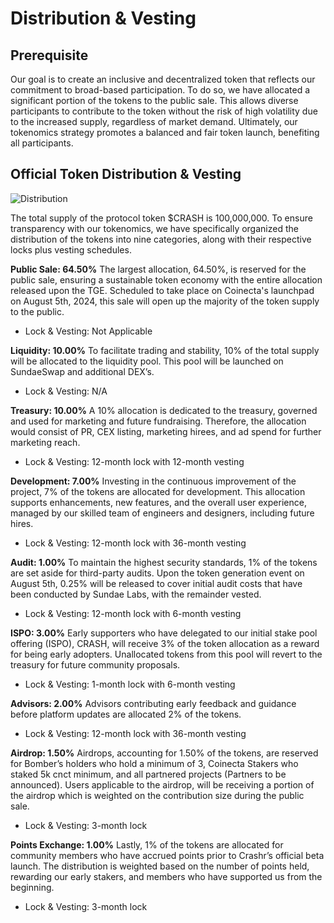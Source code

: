 # Distribution & Vesting

## Prerequisite 

Our goal is to create an inclusive and decentralized token that reflects our commitment to broad-based participation. To do so, we have allocated a significant portion of the tokens to the public sale. This allows diverse participants to contribute to the token without the risk of high volatility due to the increased supply, regardless of market demand. Ultimately, our tokenomics strategy promotes a balanced and fair token launch, benefiting all participants. 

## Official Token Distribution & Vesting 

![Distribution](/img/Distribution.png)

The total supply of the protocol token $CRASH is 100,000,000. To ensure transparency with our tokenomics, we have specifically organized the distribution of the tokens into nine categories, along with their respective locks plus vesting schedules.

**Public Sale: 64.50%**
The largest allocation, 64.50%, is reserved for the public sale, ensuring a sustainable token economy with the entire allocation released upon the TGE. Scheduled to take place on Coinecta's launchpad on August 5th, 2024, this sale will open up the majority of the token supply to the public.
- Lock & Vesting: Not Applicable

**Liquidity: 10.00%**
To facilitate trading and stability, 10% of the total supply will be allocated to the liquidity pool. This pool will be launched on SundaeSwap and additional DEX’s.
- Lock & Vesting: N/A

**Treasury: 10.00%**
A 10% allocation is dedicated to the treasury, governed and used for marketing and future fundraising. Therefore, the allocation would consist of PR, CEX listing, marketing hirees, and ad spend for further marketing reach. 
- Lock & Vesting: 12-month lock with 12-month vesting

**Development: 7.00%**
Investing in the continuous improvement of the project, 7% of the tokens are allocated for development. This allocation supports enhancements, new features, and the overall user experience, managed by our skilled team of engineers and designers, including future hires.
- Lock & Vesting: 12-month lock with 36-month vesting

**Audit: 1.00%**
To maintain the highest security standards, 1% of the tokens are set aside for third-party audits. Upon the token generation event on August 5th, 0.25% will be released to cover initial audit costs that have been conducted by Sundae Labs, with the remainder vested.
- Lock & Vesting: 12-month lock with 6-month vesting

**ISPO: 3.00%**
Early supporters who have delegated to our initial stake pool offering (ISPO), CRASH, will receive 3% of the token allocation as a reward for being early adopters. Unallocated tokens from this pool will revert to the treasury for future community proposals.
- Lock & Vesting: 1-month lock with 6-month vesting

**Advisors: 2.00%**
Advisors contributing early feedback and guidance before platform updates are allocated 2% of the tokens. 
- Lock & Vesting: 12-month lock with 36-month vesting

**Airdrop: 1.50%**
Airdrops, accounting for 1.50% of the tokens, are reserved for Bomber’s holders who hold a minimum of 3, Coinecta Stakers who staked 5k cnct minimum, and all partnered projects (Partners to be announced). Users applicable to the airdrop, will be receiving a portion of the airdrop which is weighted on the contribution size during the public sale.
- Lock & Vesting: 3-month lock

**Points Exchange: 1.00%**
Lastly, 1% of the tokens are allocated for community members who have accrued points prior to Crashr’s official beta launch. The distribution is weighted based on the number of points held, rewarding our early stakers, and members who have supported us from the beginning. 
- Lock & Vesting: 3-month lock
